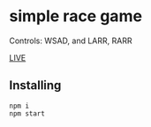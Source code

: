 # simple race game
Controls: WSAD, and LARR, RARR

[LIVE](https://skona27.github.io/race-game)

## Installing
```
npm i
npm start
```
